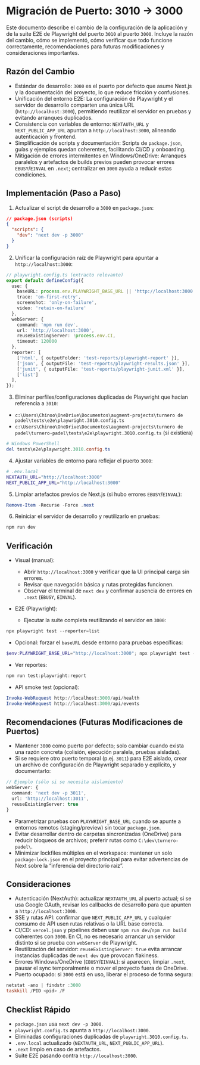 # Migración de Puerto: 3010 → 3000

Este documento describe el cambio de la configuración de la aplicación y de la suite E2E de Playwright del puerto `3010` al puerto `3000`. Incluye la razón del cambio, cómo se implementó, cómo verificar que todo funcione correctamente, recomendaciones para futuras modificaciones y consideraciones importantes.

## Razón del Cambio

- Estándar de desarrollo: `3000` es el puerto por defecto que asume Next.js y la documentación del proyecto, lo que reduce fricción y confusiones.
- Unificación del entorno E2E: La configuración de Playwright y el servidor de desarrollo comparten una única URL (`http://localhost:3000`), permitiendo reutilizar el servidor en pruebas y evitando arranques duplicados.
- Consistencia con variables de entorno: `NEXTAUTH_URL` y `NEXT_PUBLIC_APP_URL` apuntan a `http://localhost:3000`, alineando autenticación y frontend.
- Simplificación de scripts y documentación: Scripts de `package.json`, guías y ejemplos quedan coherentes, facilitando CI/CD y onboarding.
- Mitigación de errores intermitentes en Windows/OneDrive: Arranques paralelos y artefactos de builds previos pueden provocar errores `EBUSY`/`EINVAL` en `.next`; centralizar en `3000` ayuda a reducir estas condiciones.

## Implementación (Paso a Paso)

1. Actualizar el script de desarrollo a `3000` en `package.json`:

```json
// package.json (scripts)
{
  "scripts": {
    "dev": "next dev -p 3000"
  }
}
```

2. Unificar la configuración raíz de Playwright para apuntar a `http://localhost:3000`:

```ts
// playwright.config.ts (extracto relevante)
export default defineConfig({
  use: {
    baseURL: process.env.PLAYWRIGHT_BASE_URL || 'http://localhost:3000',
    trace: 'on-first-retry',
    screenshot: 'only-on-failure',
    video: 'retain-on-failure'
  },
  webServer: {
    command: 'npm run dev',
    url: 'http://localhost:3000',
    reuseExistingServer: !process.env.CI,
    timeout: 120000
  },
  reporter: [
    ['html', { outputFolder: 'test-reports/playwright-report' }],
    ['json', { outputFile: 'test-reports/playwright-results.json' }],
    ['junit', { outputFile: 'test-reports/playwright-junit.xml' }],
    ['list']
  ],
});
```

3. Eliminar perfiles/configuraciones duplicadas de Playwright que hacían referencia a `3010`:

- `c:\Users\Chinoo\OneDrive\Documentos\augment-projects\turnero de padel\tests\e2e\playwright.3010.config.ts`
- `c:\Users\Chinoo\OneDrive\Documentos\augment-projects\turnero de padel\turnero-padel\tests\e2e\playwright.3010.config.ts` (si existiera)

```powershell
# Windows PowerShell
del tests\e2e\playwright.3010.config.ts
```

4. Ajustar variables de entorno para reflejar el puerto `3000`:

```bash
# .env.local
NEXTAUTH_URL="http://localhost:3000"
NEXT_PUBLIC_APP_URL="http://localhost:3000"
```

5. Limpiar artefactos previos de Next.js (si hubo errores `EBUSY`/`EINVAL`):

```powershell
Remove-Item -Recurse -Force .next
```

6. Reiniciar el servidor de desarrollo y reutilizarlo en pruebas:

```powershell
npm run dev
```

## Verificación

- Visual (manual):
  - Abrir `http://localhost:3000` y verificar que la UI principal carga sin errores.
  - Revisar que navegación básica y rutas protegidas funcionen.
  - Observar el terminal de `next dev` y confirmar ausencia de errores en `.next` (`EBUSY`, `EINVAL`).

- E2E (Playwright):
  - Ejecutar la suite completa reutilizando el servidor en `3000`:

```powershell
npx playwright test --reporter=list
```

  - Opcional: forzar el `baseURL` desde entorno para pruebas específicas:

```powershell
$env:PLAYWRIGHT_BASE_URL="http://localhost:3000"; npx playwright test --reporter=list
```

  - Ver reportes:

```powershell
npm run test:playwright:report
```

- API smoke test (opcional):

```powershell
Invoke-WebRequest http://localhost:3000/api/health
Invoke-WebRequest http://localhost:3000/api/events
```

## Recomendaciones (Futuras Modificaciones de Puertos)

- Mantener `3000` como puerto por defecto; solo cambiar cuando exista una razón concreta (colisión, ejecución paralela, pruebas aisladas).
- Si se requiere otro puerto temporal (p.ej. `3011`) para E2E aislado, crear un archivo de configuración de Playwright separado y explícito, y documentarlo:

```ts
// Ejemplo (sólo si se necesita aislamiento)
webServer: {
  command: 'next dev -p 3011',
  url: 'http://localhost:3011',
  reuseExistingServer: true
}
```

- Parametrizar pruebas con `PLAYWRIGHT_BASE_URL` cuando se apunte a entornos remotos (staging/preview) sin tocar `package.json`.
- Evitar desarrollar dentro de carpetas sincronizadas (OneDrive) para reducir bloqueos de archivos; preferir rutas como `C:\dev\turnero-padel\`.
- Minimizar lockfiles múltiples en el workspace: mantener un solo `package-lock.json` en el proyecto principal para evitar advertencias de Next sobre la “inferencia del directorio raíz”.

## Consideraciones

- Autenticación (NextAuth): actualizar `NEXTAUTH_URL` al puerto actual; si se usa Google OAuth, revisar los callbacks de desarrollo para que apunten a `http://localhost:3000`.
- SSE y rutas API: confirmar que `NEXT_PUBLIC_APP_URL` y cualquier consumo de API usen rutas relativas o la URL base correcta.
- CI/CD: `vercel.json` y pipelines deben usar `npm run dev`/`npm run build` coherentes con `3000`. En CI, no es necesario arrancar un servidor distinto si se prueba con `webServer` de Playwright.
- Reutilización del servidor: `reuseExistingServer: true` evita arrancar instancias duplicadas de `next dev` que provocan flakiness.
- Errores Windows/OneDrive (`EBUSY`/`EINVAL`): si aparecen, limpiar `.next`, pausar el sync temporalmente o mover el proyecto fuera de OneDrive.
- Puerto ocupado: si `3000` está en uso, liberar el proceso de forma segura:

```powershell
netstat -ano | findstr :3000
taskkill /PID <pid> /F
```

## Checklist Rápido

- `package.json` usa `next dev -p 3000`.
- `playwright.config.ts` apunta a `http://localhost:3000`.
- Eliminadas configuraciones duplicadas de `playwright.3010.config.ts`.
- `.env.local` actualizado (`NEXTAUTH_URL`, `NEXT_PUBLIC_APP_URL`).
- `.next` limpio en caso de artefactos.
- Suite E2E pasando contra `http://localhost:3000`.